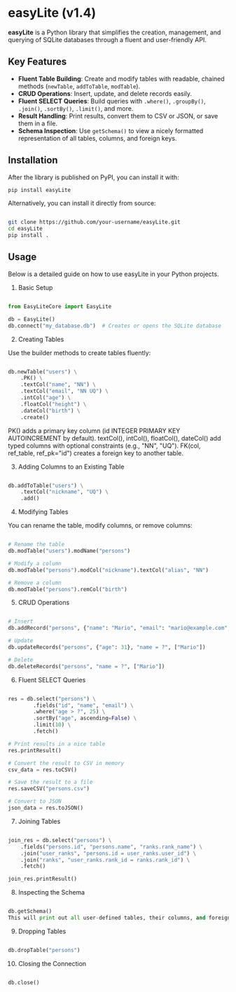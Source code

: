 # easyLite (v1.4)

**easyLite** is a Python library that simplifies the creation, management, and querying of SQLite databases through a fluent and user-friendly API.

## Key Features

- **Fluent Table Building**: Create and modify tables with readable, chained methods (`newTable`, `addToTable`, `modTable`).
- **CRUD Operations**: Insert, update, and delete records easily.
- **Fluent SELECT Queries**: Build queries with `.where()`, `.groupBy()`, `.join()`, `.sortBy()`, `.limit()`, and more.
- **Result Handling**: Print results, convert them to CSV or JSON, or save them in a file.
- **Schema Inspection**: Use `getSchema()` to view a nicely formatted representation of all tables, columns, and foreign keys.

## Installation

After the library is published on PyPI, you can install it with:

```bash
pip install easyLite
```
Alternatively, you can install it directly from source:

```bash

git clone https://github.com/your-username/easyLite.git
cd easyLite
pip install .
```
## Usage
Below is a detailed guide on how to use easyLite in your Python projects.

1. Basic Setup

```python

from EasyLiteCore import EasyLite

db = EasyLite()
db.connect("my_database.db")  # Creates or opens the SQLite database
```

2. Creating Tables

Use the builder methods to create tables fluently:

```python

db.newTable("users") \
    .PK() \
    .textCol("name", "NN") \
    .textCol("email", "NN UQ") \
    .intCol("age") \
    .floatCol("height") \
    .dateCol("birth") \
    .create()
```
PK() adds a primary key column (id INTEGER PRIMARY KEY AUTOINCREMENT by default).
textCol(), intCol(), floatCol(), dateCol() add typed columns with optional constraints (e.g., "NN", "UQ").
FK(col, ref_table, ref_pk="id") creates a foreign key to another table.

3. Adding Columns to an Existing Table

```python

db.addToTable("users") \
    .textCol("nickname", "UQ") \
    .add()
```

4. Modifying Tables

You can rename the table, modify columns, or remove columns:

```python

# Rename the table
db.modTable("users").modName("persons")

# Modify a column
db.modTable("persons").modCol("nickname").textCol("alias", "NN")

# Remove a column
db.modTable("persons").remCol("birth")
```
5. CRUD Operations

```python

# Insert
db.addRecord("persons", {"name": "Mario", "email": "mario@example.com", "age": 30})

# Update
db.updateRecords("persons", {"age": 31}, "name = ?", ["Mario"])

# Delete
db.deleteRecords("persons", "name = ?", ["Mario"])
```

6. Fluent SELECT Queries

```python

res = db.select("persons") \
        .fields("id", "name", "email") \
        .where("age > ?", 25) \
        .sortBy("age", ascending=False) \
        .limit(10) \
        .fetch()

# Print results in a nice table
res.printResult()

# Convert the result to CSV in memory
csv_data = res.toCSV()

# Save the result to a file
res.saveCSV("persons.csv")

# Convert to JSON
json_data = res.toJSON()
```
7. Joining Tables

```python

join_res = db.select("persons") \
    .fields("persons.id", "persons.name", "ranks.rank_name") \
    .join("user_ranks", "persons.id = user_ranks.user_id") \
    .join("ranks", "user_ranks.rank_id = ranks.rank_id") \
    .fetch()

join_res.printResult()
```

8. Inspecting the Schema

```python

db.getSchema()
This will print out all user-defined tables, their columns, and foreign keys in a readable format.
```

9. Dropping Tables

```python

db.dropTable("persons")
```
10. Closing the Connection
```python

db.close()
```